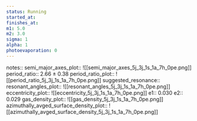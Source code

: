 ```yaml
---
status: Running
started_at:
finishes_at:
m1: 5.0
m2: 3.0
sigma: 1
alpha: 1
photoevaporation: 0
---
```


notes::
semi_major_axes_plot:: ![[semi_major_axes_5j_3j_1s_1a_7h_0pe.png]]
period_ratio:: 2.66 ± 0.38
period_ratio_plot:: ![[period_ratio_5j_3j_1s_1a_7h_0pe.png]]
suggested_resonance::
resonant_angles_plot:: ![[resonant_angles_5j_3j_1s_1a_7h_0pe.png]]
eccentricity_plot:: ![[eccentricity_5j_3j_1s_1a_7h_0pe.png]]
e1:: 0.030
e2:: 0.029
gas_density_plot:: ![[gas_density_5j_3j_1s_1a_7h_0pe.png]]
azimuthally_avged_surface_density_plot:: ![[azimuthally_avged_surface_density_5j_3j_1s_1a_7h_0pe.png]]
